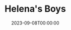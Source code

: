 ---
title: Helena's Boys
date: 2023-09-08T00:00:00
opening_date: 1929-11-12
closing_date:
layout: productions
program:
Theatre: Theatre Jacksonville
cast:
- Ann: Alberta Carlton
- James Truesdell: Burton Barrs
- Tibby: Charlotte Bowden Perry
- Lucy: Gladys Barrs
- Mrs. Helena Tilden: Katherine Ferrandou
- Tot: Lavinia Rose
- Beansey: Ralph W. Cooper, Jr.
- Henry: Stuart Cavanagh
- Parr: Tom Cashen
- Moresby Girard: William G. Jeacle
crew:
- Director: Elia Lilian Macklin
- Music Direction: Henry Cornely
- Props:
  - Mrs. Vernon L. Brown
  - Theresa Mead
---